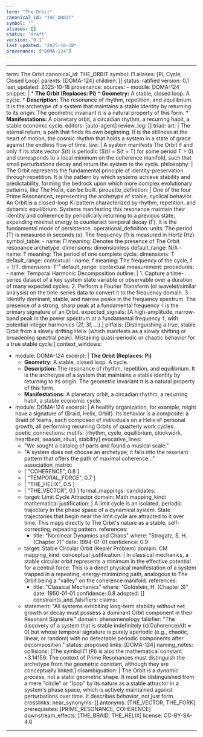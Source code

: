 ```yaml
---
term: "The Orbit"
canonical_id: "THE_ORBIT"
symbol: ""
aliases: []
status: "draft"
version: "0.1"
last_updated: "2025-10-18"
provenance: ["DOMA-124"]
---
```


---
term: The Orbit
canonical_id: THE_ORBIT
symbol: Π
aliases: [Pi, Cycle, Closed Loop]
parents: [DOMA-124]
children: []
status: ratified
version: 0.1
last_updated: 2025-10-18
provenance:
  sources:
    - module: DOMA-124
      snippet: |
        *   **The Orbit (Replaces: Pi)**
            *   **Geometry:** A stable, closed loop. A cycle.
            *   **Description:** The resonance of rhythm, repetition, and equilibrium. It is the archetype of a system that maintains a stable identity by returning to its origin. The geometric invariant π is a natural property of this form.
            *   **Manifestations:** A planetary orbit, a circadian rhythm, a recurring habit, a stable economic cycle.
  editors: [auto-agent]
  review_log: []
triad:
  art: |
    The eternal return, a path that finds its own beginning. It is the stillness at the heart of motion, the cosmic rhythm that holds a system in a state of grace against the endless flow of time.
  law: |
    A system manifests The Orbit if and only if its state vector S(t) is periodic (S(t) = S(t + T) for some period T > 0) and corresponds to a local minimum on the coherence manifold, such that small perturbations decay and return the system to the cycle.
  philosophy: |
    The Orbit represents the fundamental principle of identity-preservation through repetition. It is the pattern by which systems achieve stability and predictability, forming the bedrock upon which more complex evolutionary patterns, like The Helix, can be built.
pirouette_definition: |
  One of the four Prime Resonances, representing the archetype of stable, cyclical behavior. An Orbit is a closed-loop Ki pattern characterized by rhythm, repetition, and dynamic equilibrium. Systems manifesting this resonance maintain their identity and coherence by periodically returning to a previous state, expending minimal energy to counteract temporal decay (Γ). It is the fundamental mode of persistence.
operational_definition:
  units: The period (T) is measured in seconds (s). The frequency (f) is measured in Hertz (Hz).
  symbol_table:
    - name: Π
      meaning: Denotes the presence of The Orbit resonance archetype.
      dimensions: dimensionless
      default_range: N/A
    - name: T
      meaning: The period of one complete cycle.
      dimensions: T
      default_range: contextual
    - name: f
      meaning: The frequency of the cycle, f = 1/T.
      dimensions: T⁻¹
      default_range: contextual
  measurement:
    procedures:
      - name: Temporal Harmonic Decomposition
        outline: |
          1. Capture a time-series dataset of a key system state variable or observable over a duration of many expected cycles.
          2. Perform a Fourier Transform (or wavelet/similar analysis) on the time-series data to convert it to the frequency domain.
          3. Identify dominant, stable, and narrow peaks in the frequency spectrum. The presence of a strong, sharp peak at a fundamental frequency `f` is the primary signature of an Orbit.
        expected_signals: [A high-amplitude, narrow-band peak in the power spectrum at a fundamental frequency `f`, with potential integer harmonics (2f, 3f, ...).]
        pitfalls: [Distinguishing a true, stable Orbit from a slowly drifting Helix (which manifests as a slowly shifting or broadening spectral peak). Mistaking quasi-periodic or chaotic behavior for a true stable cycle.]
context_windows:
  - module: DOMA-124
    excerpt: |
      **The Orbit (Replaces: Pi)**
      *   **Geometry:** A stable, closed loop. A cycle.
      *   **Description:** The resonance of rhythm, repetition, and equilibrium. It is the archetype of a system that maintains a stable identity by returning to its origin. The geometric invariant π is a natural property of this form.
      *   **Manifestations:** A planetary orbit, a circadian rhythm, a recurring habit, a stable economic cycle.
  - module: DOMA-124
    excerpt: |
      A healthy organization, for example, might have a signature of {Braid, Helix, Orbit}. Its behavior is a composite: a Braid of teams, each composed of individuals on a Helix of personal growth, all performing recurring Orbits of quarterly work cycles.
poetic_connections:
  motifs: [rhythm, cycle, equilibrium, clockwork, heartbeat, season, ritual, stability]
  evocative_lines:
    - "We sought a catalog of parts and found a musical scale."
    - "A system does not choose an archetype; it falls into the resonant pattern that offers the path of maximal coherence..."
  association_matrix:
    - [ "COHERENCE", 0.8 ]
    - [ "TEMPORAL_FORGE", 0.7 ]
    - [ "THE_HELIX", 0.5 ]
    - [ "THE_VECTOR", 0.1 ]
formal_mappings:
  candidates:
    - target: Limit Cycle Attractor
      domain: Math
      mapping_kind: mathematical
      justification: |
        A limit cycle is an isolated, periodic trajectory in the phase space of a dynamical system. State trajectories that begin near the limit cycle are attracted to it over time. This maps directly to The Orbit's nature as a stable, self-correcting, repeating pattern.
      references:
        - title: "Nonlinear Dynamics and Chaos"
          where: "Strogatz, S. H. (Chapter 7)"
          date: 1994-01-01
      confidence: 0.9
    - target: Stable Circular Orbit (Kepler Problem)
      domain: CM
      mapping_kind: conceptual
      justification: |
        In classical mechanics, a stable circular orbit represents a minimum in the effective potential for a central force. This is a direct physical manifestation of a system trapped in a repeating, energy-minimizing path, analogous to The Orbit being a "valley" on the coherence manifold.
      references:
        - title: "Classical Mechanics"
          where: "Goldstein, H. (Chapter 3)"
          date: 1950-01-01
      confidence: 0.8
  adopted: []
constraints_and_falsifiers:
  claims:
    - statement: "All systems exhibiting long-term stability without net growth or decay must possess a dominant Orbit component in their Resonant Signature."
      domain: phenomenology
      falsifier: "The discovery of a system that is stable indefinitely (d(Coherence)/dt ≈ 0) but whose temporal signature is purely aperiodic (e.g., chaotic, linear, or random) with no detectable periodic components after decomposition."
      status: proposed
      links: [DOMA-124]
naming_notes:
  collisions: [The symbol Π (Pi) is also the mathematical constant ~3.14159. The context of Prime Resonances must distinguish the archetype from the geometric constant, although they are conceptually linked.]
  disambiguation: |
    The Orbit is a *dynamic process*, not a static geometric shape. It must be distinguished from a mere "circle" or "loop" by its nature as a stable attractor in a system's phase space, which is actively maintained against perturbations over time. It describes *behavior*, not just form.
crosslinks:
  near_synonyms: []
  antonyms: [THE_VECTOR, THE_FORK]
  prerequisites: [PRIME_RESONANCE, COHERENCE]
  downstream_effects: [THE_BRAID, THE_HELIX]
license: CC-BY-SA-4.0
---